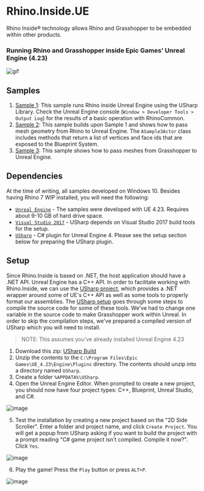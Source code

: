 # Rhino.Inside.UE
Rhino Inside® technology allows Rhino and Grasshopper to be embedded within other products.
### Running Rhino and Grasshopper inside Epic Games' Unreal Engine (4.23)

![gif](https://user-images.githubusercontent.com/1014562/67323123-52dde100-f512-11e9-89f8-e76f884612d6.gif)

## Samples

1. [Sample 1](Sample-1): This sample runs Rhino inside Unreal Engine using the USharp Library. Check the Unreal Engine console (`Window > Developer Tools > Output Log`) for the results of a basic operation with RhinoCommon.
1. [Sample 2](Sample-2): This sample builds upon Sample 1 and shows how to pass mesh geometry from Rhino to Unreal Engine. The `ASample3Actor` class includes methods that return a list of vertices and face ids that are exposed to the Blueprint System.
1. [Sample 3](Sample-3): This sample shows how to pass meshes from Grasshopper to Unreal Engine.


## Dependencies
At the time of writing, all samples developed on Windows 10. Besides having Rhino 7 WIP installed, you will need the following: 

- [`Unreal Engine`](https://www.unrealengine.com/) - The samples were developed with UE 4.23. Requires about 9-10 GB of hard drive space.
- [`Visual Studio 2017`](https://visualstudio.microsoft.com/downloads/) - USharp depends on Visual Studio 2017 build tools for the setup.
- [`USharp`](https://github.com/pixeltris/USharp) - C# plugin for Unreal Engine 4. Please see the setup section below for preparing the USharp plugin.

## Setup
Since Rhino.Inside is based on .NET, the host application should have a .NET API. Unreal Engine has a C++ API. In order to facilitate working with Rhino.Inside, we can use the [USharp project](https://github.com/pixeltris/USharp), which provides a .NET wrapper around some of UE's C++ API as well as some tools to properly format our assemblies. 
The [USharp setup](https://github.com/pixeltris/USharp/wiki/Plugin-Setup) goes through some steps to compile the source code for some of these tools. We've had to change one variable in the source code to make Grasshopper work within Unreal. In order to skip the compilation steps, we've prepared a compiled version of USharp which you will need to install.

> NOTE: This assumes you've already installed Unreal Engine 4.23 

1. Download this zip: [USharp Build](https://drive.google.com/file/d/1nB37JJfVslURkR6WmX3WFf_WjnfBMGlK/view?usp=sharing)
2. Unzip the contents to the `C:\Program Files\Epic Games\UE_4.23\Engine\Plugins` directory. The contents should unzip into a directory named `USharp`.
3. Create a folder `%APPDATA%\USharp`.
4. Open the Unreal Engine Editor. When prompted to create a new project, you should now have four project types: C++, Blueprint, Unreal Studio, and C#.

![image](https://user-images.githubusercontent.com/1014562/66644086-5e7efd00-ec20-11e9-9225-a4dc87406743.png)

5. Test the installation by creating a new project based on the "2D Side Scroller". Enter a folder and project name, and click `Create Project`. You will get a popup from USharp asking if you want to build the project with a prompt reading "C# game project isn't compiled. Compile it now?". Click `Yes`.

![image](https://user-images.githubusercontent.com/1014562/66644259-c6354800-ec20-11e9-9e3f-79beadca366f.png)

6. Play the game! Press the `Play` button or press `ALT+P`.

![image](https://user-images.githubusercontent.com/1014562/66644373-114f5b00-ec21-11e9-8eb7-1f43727746d0.png)

